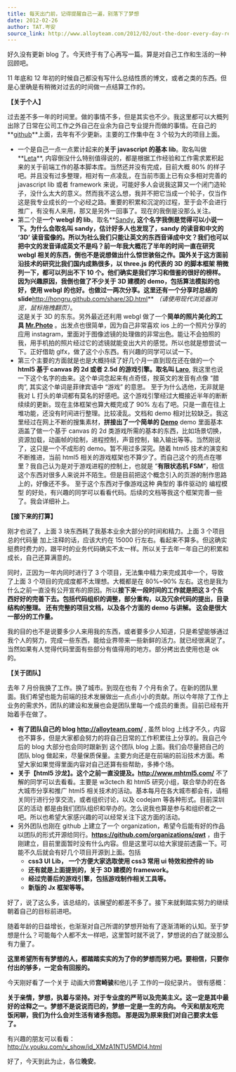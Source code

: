 ```yaml
---
title: 每天出门前，记得提醒自己一遍，别落下了梦想
date: 2012-02-26
author: TAT.岑安
source_link: http://www.alloyteam.com/2012/02/out-the-door-every-day-remember-to-remind-ourselves-again-do-not-fall-a-dream/
---
```


<!-- {% raw %} - for jekyll -->

好久没有更新 blog 了。今天终于有了心再写一篇。算是对自己工作和生活的一种回顾吧。

11 年底和 12 年初的时候自己都没有写什么总结性质的博文，或者之类的东西。但是心里确是有稍微对过去的时间做一点结算工作的。

**【关于个人】**

过去差不多一年的时间里。做的事情不多，但是其实也不少。我这里都可以大概列出除了日常在公司工作之外自己在业余为自己专业提升而做的事情。在自己的**[github](https://github.com/hongru)**上面，去年有不少更新。主要的工作集中在 3 个较为大的项目上面。

-   一个是自己一点一点累计起来的**关于 javascript 的基本 lib**。取名叫做**[Leta](https://github.com/hongru/Leta)**, 内容倒没什么特别值得说的，都是根据工作经验和工作需求累积起来的关于前端工作的基本脚本库。当然还并没有完成，目前大概 80% 的样子吧。并且没有过多整理，相对有一点凌乱，在当前市面上已有众多相对完善的 javascript lib 或者 framework 来说，可能好多人会说我这算又一个闭门造轮子，没什么太大的意义。然而我不这么想，我并不把它当成一个轮子，仅当作这是我专业成长的一个必经之路。重要的积累和沉淀的过程，至于会不会进行推广，有没有人来用，那又是另外一回事了。现在的我倒是没那么关注。
-   第二个是**一个 webgl 的 lib**。取名**[Sandy](https://github.com/hongru/Sandy)**, 这个名字我倒是觉得可以小说一下。为什么会取名叫 sandy，估计好多人也发现了，sandy 的读音和中文的 ‘3D’ 读音蛮像的。所以为社么我们只能让英文的东西音译成中文？我们也可以把中文的发音译成英文不是吗？前一年我大概花了半年的时间一直在研究 webgl 相关的东西，倒也不是说想做出什么惊世骇俗之作。国外关于这方面前沿技术的研究比我们国内成熟很多，以 three.js 的代表的 3D 的脚本框架 稍微列一下，都可以列出不下 10 个。他们确实是我们学习和借鉴的很好的榜样。 因为兴趣原因，我倒也做了不少关于 3D 建模的 demo，包括算法模拟的也好，使用 webgl 的也好。也做过一两次分享。这里还有一个分享时总结的 slide**<http://hongru.github.com/share/3D.html>** _（请使用现代浏览器浏览，鼠标拖拽翻页）_。  
    这是关于 3D 的东东。另外最近还利用 webgl 做了一个**简单的照片美化的工具 [Mr.Photo](http://hongru.github.com/test/FiPhoto/fiphoto.html)** 。出发点也很简单，因为自己非常喜欢 ios 上的一个照片分享的应用 instagram，里面对于图像滤镜的处理做的非常出色。能让不会拍照的我，用手机拍的照片经过它的滤镜就能变出大片的感觉。所以也就是想尝试一下。正好借助 glfx，做了这个小东西。有兴趣的同学可以试一下。
-   第三个主要的方面就是也是大概持续了好几个月一直到现在还在做的一个 **html5 基于 canvas 的 2d 或者 2.5d 的游戏引擎。取名叫 [Laro](https://github.com/hongru/hongru.github.com/tree/master/proj/laro)**, 我这里也说一下这个名字的由来。这个单词念起来有点奇怪，按英文的发音有点像 “腊肉”, 其实这个单词是菲律宾语中 “游戏” 的意思。 至于为什么选他，无非就是我对 L 打头的单词都有莫名的好感吧。这个游戏引擎经过大概接近半年的断断续续的更新。现在主体框架也算大概完成了 90% 左右了吧。只是一直在往上堆功能，还没有时间进行整理。比较凌乱。文档和 demo 相对比较缺乏。我这里经过在网上不断的搜集素材，**拼接出了一个简单的 [Demo](http://hongru.github.com/proj/laro/examples/emberwind/index.html)** demo 里面基本涵盖了做一个基于 canvas 的 2d 类游戏所需的基本的东西，比如场景切换，资源加载，动画帧的绘制，进程控制，声音控制，输入输出等等。当然刚说了，这只是一个不成形的 demo。暂不用过多深究。随着 html5 技术的演变和不断推进，当前 html5 相关的游戏框架也不算少了。而自己这个的亮点在哪里？我自己认为是对于游戏进程的控制上，也就是 “**有限状态机 FSM**”，相信这个东西对很多人来说并不陌生。但是目前把这个概念引入的页游的制作思路上的，好像还不多。 至于这个东西对于像游戏这种 典型的 事件驱动的 编程模型 的好处，有兴趣的同学可以看看代码。后续的文档等我这个框架完善一些了。我会详细补上。

**【接下来的打算】**

刚才也说了，上面 3 块东西耗了我基本业余大部分的时间和精力。上面 3 个项目总的代码量 加上注释的话，应该大约在 15000 行左右。看起来不算多。但这确实挺费时费力的，跟平时的业务代码确实不太一样。所以关于去年一年自己的积累和成长，自己还算满意的。

同时，正因为一年内同时进行了 3 个项目，无法集中精力来完成其中一个，导致了上面 3 个项目的完成度都不太理想。大概都是在 80%~90% 左右。这也是我为什么之前一直没有公开宣布的原因。所以**接下来一段时间的工作就是把这 3 个东西好好的完善下去。包括代码组织的调整，部分重构，以及冗余代码的提出，目录结构的整理。 还有完整的项目文档，以及各个方面的 demo 与讲解。 这会是很大一部分的工作量。**

我的目的也不是说要多少人来用我的东西，或者要多少人知道，只是希望能够通过我个人的努力，完成一些东西，能给业界带来一些新鲜的活力。就已经很满足了。当然如果有人觉得代码里面有些部分有值得用的地方。部分拷出去使用也是 ok 的。

**【关于团队】**

去年 7 月份我换了工作。换了城市。到现在也有 7 个月有余了。在新的团队里面。我们希望也能为前端的技术发展做出一点点小小的贡献。所以今年除了工作上业务的需求外，团队的建设和发展也会是团队里每一个成员的重责。目前已经有开始着手在做了。

-   **有了团队自己的 blog <http://alloyteam.com/>** , 虽然 blog 上线才不久，内容也不算多，但是大家都会努力的将自己日常的工作积累往上分享的。我自己今后的 blog 大部分也会同时跟新到 这个团队 blog 上面。我们会尽量把自己的团队 blog 做起来，尽量保质保量。主要方向还是在前端的前沿技术方面。希望大家如果觉得里面内容对自己还算有些帮助，多捧个场。
-   **关于【html5 沙龙】。这个之前一直没提及。<http://www.mhtml5.com/>** 不了解的同学可以去看看。主要是 w3ctech 和 html5 研究小组，联合举办的在各大城市分享和推广 html5 相关技术的活动。基本每月在各大城市都会有，请相关同行进行分享交流，或者组织讨论，以及 codejam 等各种形式。目前深圳区的活动 都是由我们团队组织和举办的。怎么说我也算是参与和组织者之一吧。所以也希望大家感兴趣的可以经常关注下这方面的活动。
-   另外团队也刚在 github 上建立了一个 organization，希望今后能有好的作品以团队的形式开源给同行。**<https://github.com/organizations/qwt>** ，由于刚建立，目前里面暂时没有什么内容。但是这里可以给大家提前透露一下。可能不久后就会有好几个项目开源到上面。包括
    -   **css3 UI Lib， 一个方便大家选取使用 css3 常用 ui 特效和控件的 lib**
    -   **还有就是上面提到的，关于 3D 建模的 framework。**
    -   **经过完善后的游戏引擎，包括游戏制作相关工具等。**
    -   **新版的 Jx 框架等等。**

好了，说了这么多，该总结的，该展望的都差不多了。接下来就剩踏实努力的继续朝着自己的目标前进吧。

随着年龄的日益增长，也渐渐对自己所谓的梦想开始有了逐渐清晰的认知。至于梦想是什么？可能每个人都不太一样吧，这里暂时就不说了，梦想说的白了就没那么有力量了。

**这里希望所有有梦想的人，都踏踏实实的为了你的梦想而努力吧。要相信，只要你付出的够多，一定会有回报的。**

今天刚好看了一个关于 动画大师**宫崎骏**和他儿子 工作的一段纪录片。 很有感概：

**关于亲情，梦想，执着与坚持。对于专业度的严苛以及完美主义。这一定是其中最好的诠释之一。梦想不是说说而已的，梦想一定是一生的方向。 今天和朋友吃完饭闲聊，我们为什么会对生活有诸多抱怨。 那是因为原来我们对自己要求太低了。**

有兴趣的朋友可以看看：<http://v.youku.com/v_show/id_XMzA1NTU5MDI4.html>

好了，今天到此为止，各位**晚安**。


<!-- {% endraw %} - for jekyll -->